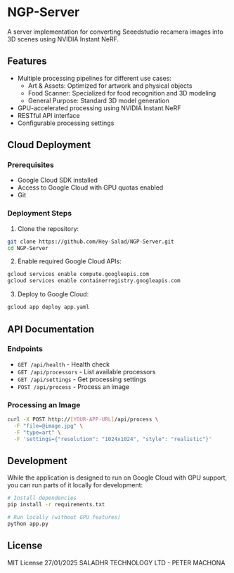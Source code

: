 # NGP-Server

A server implementation for converting Seeedstudio recamera images into 3D scenes using NVIDIA Instant NeRF.

## Features

- Multiple processing pipelines for different use cases:
  - Art & Assets: Optimized for artwork and physical objects
  - Food Scanner: Specialized for food recognition and 3D modeling
  - General Purpose: Standard 3D model generation
- GPU-accelerated processing using NVIDIA Instant NeRF
- RESTful API interface
- Configurable processing settings

## Cloud Deployment

### Prerequisites

- Google Cloud SDK installed
- Access to Google Cloud with GPU quotas enabled
- Git

### Deployment Steps

1. Clone the repository:
```bash
git clone https://github.com/Hey-Salad/NGP-Server.git
cd NGP-Server
```

2. Enable required Google Cloud APIs:
```bash
gcloud services enable compute.googleapis.com
gcloud services enable containerregistry.googleapis.com
```

3. Deploy to Google Cloud:
```bash
gcloud app deploy app.yaml
```

## API Documentation

### Endpoints

- `GET /api/health` - Health check
- `GET /api/processors` - List available processors
- `GET /api/settings` - Get processing settings
- `POST /api/process` - Process an image

### Processing an Image

```bash
curl -X POST http://[YOUR-APP-URL]/api/process \
  -F "file=@image.jpg" \
  -F "type=art" \
  -F 'settings={"resolution": "1024x1024", "style": "realistic"}'
```

## Development

While the application is designed to run on Google Cloud with GPU support, you can run parts of it locally for development:

```bash
# Install dependencies
pip install -r requirements.txt

# Run locally (without GPU features)
python app.py
```

## License

MIT License 27/01/2025 SALADHR TECHNOLOGY LTD - PETER MACHONA